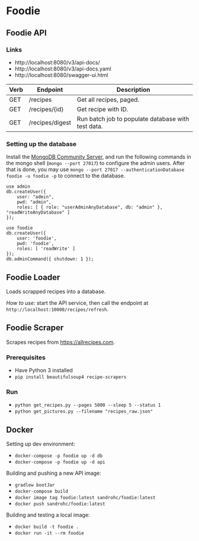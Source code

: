 # Foodie

## Foodie API

### Links
- http://localhost:8080/v3/api-docs/
- http://localhost:8080/v3/api-docs.yaml
- http://localhost:8080/swagger-ui.html

| Verb | Endpoint       | Description                                         |
|------|----------------|-----------------------------------------------------|
| GET  | /recipes        | Get all recipes, paged.                            |
| GET  | /recipes/{id}   | Get recipe with ID.                                |
| GET  | /recipes/digest | Run batch job to populate database with test data. |

### Setting up the database
Install the [MongoDB Community Server](https://www.mongodb.com/download-center/community), and run the following commands in the mongo shell (`mongo --port 27017`) to configure the admin users. After that is done, you may use `mongo --port 27017 --authenticationDatabase foodie -u foodie -p` to connect to the database.

```mongojs
use admin
db.createUser({
	user: "admin",
	pwd: "admin",
	roles: [ { role: "userAdminAnyDatabase", db: "admin" }, "readWriteAnyDatabase" ]
});

use foodie
db.createUser({
	user: 'foodie',
	pwd: 'foodie',
	roles: [ 'readWrite' ]
});
db.adminCommand({ shutdown: 1 });
```

## Foodie Loader
Loads scrapped recipes into a database.

*How to use:* start the API service, then call the endpoint at `http://localhost:10000/recipes/refresh`.

## Foodie Scraper
Scrapes recipes from https://allrecipes.com.

### Prerequisites
* Have Python 3 installed
* `pip install beautifulsoup4 recipe-scrapers`

### Run
* `python get_recipes.py --pages 5000 --sleep 5 --status 1`
* `python get_pictures.py --filename "recipes_raw.json"`

## Docker

Setting up dev environment:
* `docker-compose -p foodie up -d db`
* `docker-compose -p foodie up -d api`

Building and pushing a new API image:
* `gradlew bootJar`
* `docker-compose build`
* `docker image tag foodie:latest sandrohc/foodie:latest`
* `docker push sandrohc/foodie:latest`

Building and testing a local image:
* `docker build -t foodie .`
* `docker run -it --rm foodie`
